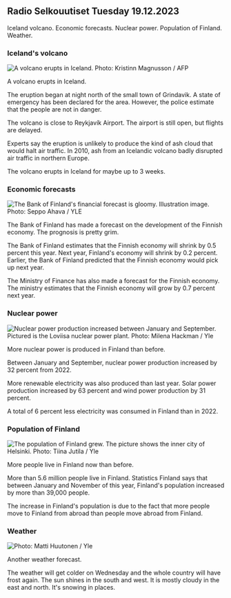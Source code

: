 ## Radio Selkouutiset Tuesday 19.12.2023

Iceland volcano. Economic forecasts. Nuclear power. Population of Finland. Weather.

### Iceland's volcano

![A volcano erupts in Iceland. Photo: Kristinn Magnusson / AFP](https://images.cdn.yle.fi/image/upload/c_crop,h_1395,w_2480,x_0,y_258/ar_1.7777777777777777,c_fill,g_faces,h_675,w_1200/dpr_1.0/q_auto:eco/f_auto/fl_lossy/v1702985177/39-121778965817d7552de6)

A volcano erupts in Iceland.

The eruption began at night north of the small town of Grindavik. A state of emergency has been declared for the area. However, the police estimate that the people are not in danger.

The volcano is close to Reykjavík Airport. The airport is still open, but flights are delayed.

Experts say the eruption is unlikely to produce the kind of ash cloud that would halt air traffic. In 2010, ash from an Icelandic volcano badly disrupted air traffic in northern Europe.

The volcano erupts in Iceland for maybe up to 3 weeks.

### Economic forecasts

![The Bank of Finland's financial forecast is gloomy. Illustration image. Photo: Seppo Ahava / YLE](https://images.cdn.yle.fi/image/upload/c_crop,h_3078,w_5472,x_0,y_265/ar_1.7777777777777777,c_fill,g_faces,h_675,w_1200/dpr_1.0/q_auto:eco/f_auto/fl_lossy/v1620756706/39-805272609ac85c66a4e)

The Bank of Finland has made a forecast on the development of the Finnish economy. The prognosis is pretty grim.

The Bank of Finland estimates that the Finnish economy will shrink by 0.5 percent this year. Next year, Finland's economy will shrink by 0.2 percent. Earlier, the Bank of Finland predicted that the Finnish economy would pick up next year.

The Ministry of Finance has also made a forecast for the Finnish economy. The ministry estimates that the Finnish economy will grow by 0.7 percent next year.

### Nuclear power

![Nuclear power production increased between January and September. Pictured is the Loviisa nuclear power plant. Photo: Milena Hackman / Yle](https://images.cdn.yle.fi/image/upload/c_crop,h_2223,w_3952,x_0,y_1998/ar_1.7777777777777777,c_fill,g_faces,h_675,w_1200/dpr_1.0/q_auto:eco/f_auto/fl_lossy/v1680247056/39-1092850642687d0260a7)

More nuclear power is produced in Finland than before.

Between January and September, nuclear power production increased by 32 percent from 2022.

More renewable electricity was also produced than last year. Solar power production increased by 63 percent and wind power production by 31 percent.

A total of 6 percent less electricity was consumed in Finland than in 2022.

### Population of Finland

![The population of Finland grew. The picture shows the inner city of Helsinki. Photo: Tiina Jutila / Yle](https://images.cdn.yle.fi/image/upload/c_crop,h_1080,w_1920,x_0,y_141/ar_1.7777777777777777,c_fill,g_faces,h_675,w_1200/dpr_1.0/q_auto:eco/f_auto/fl_lossy/v1584710360/39-4763715ac7277fd476a)

More people live in Finland now than before.

More than 5.6 million people live in Finland. Statistics Finland says that between January and November of this year, Finland's population increased by more than 39,000 people.

The increase in Finland's population is due to the fact that more people move to Finland from abroad than people move abroad from Finland.

### Weather

![ Photo: Matti Huutonen / Yle](https://images.cdn.yle.fi/image/upload/c_crop,h_1080,w_1919,x_0,y_0/ar_1.7777777777777777,c_fill,g_faces,h_675,w_1200/dpr_1.0/q_auto:eco/f_auto/fl_lossy/v1702991489/39-1217895658196636bffe)

Another weather forecast.

The weather will get colder on Wednesday and the whole country will have frost again. The sun shines in the south and west. It is mostly cloudy in the east and north. It's snowing in places.